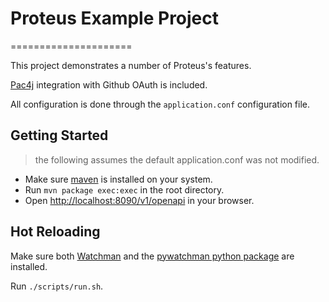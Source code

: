 # Proteus Example Project
=====================

This project demonstrates a number of Proteus's features.

[Pac4j](https://github.com/pac4j/pac4j) integration with Github OAuth is included.

All configuration is done through the `application.conf` configuration file.

Getting Started
----------------

> the following assumes the default application.conf was not modified.

- Make sure [maven][apache_maven] is installed on your system.
- Run `mvn package exec:exec` in the root directory.
- Open [http://localhost:8090/v1/openapi](http://localhost:8090/v1/openapi) in your browser.



Hot Reloading
----------------
Make sure both [Watchman][facebook_watchman] and the [pywatchman python package][pywatchman] are installed.

Run `./scripts/run.sh`.

[facebook_watchman]: https://facebook.github.io/watchman/docs/install.html
[pywatchman]: https://pypi.org/project/pywatchman/
[apache_maven]: http://maven.apache.org/install.html
